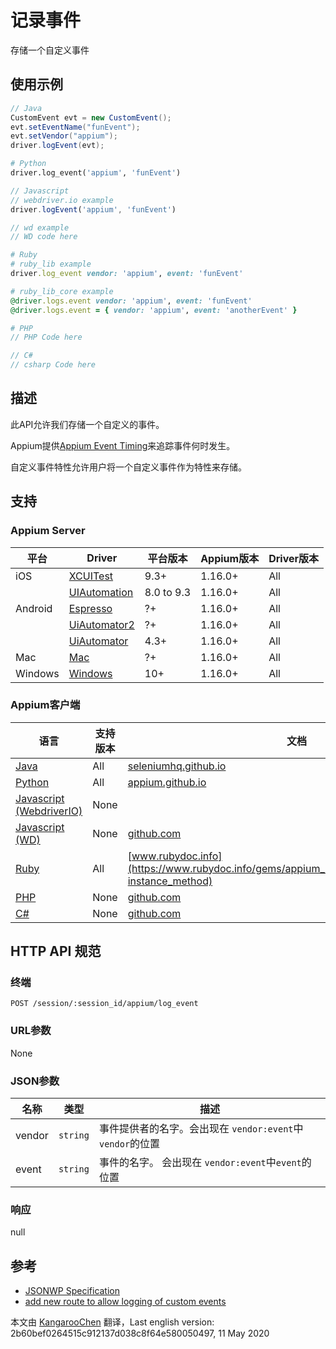 # 记录事件

存储一个自定义事件

## 使用示例

```java
// Java
CustomEvent evt = new CustomEvent();
evt.setEventName("funEvent");
evt.setVendor("appium");
driver.logEvent(evt);

```

```python
# Python
driver.log_event('appium', 'funEvent')

```

```javascript
// Javascript
// webdriver.io example
driver.logEvent('appium', 'funEvent')

// wd example
// WD code here

```

```ruby
# Ruby
# ruby_lib example
driver.log_event vendor: 'appium', event: 'funEvent'

# ruby_lib_core example
@driver.logs.event vendor: 'appium', event: 'funEvent'
@driver.logs.event = { vendor: 'appium', event: 'anotherEvent' }

```

```php
# PHP
// PHP Code here

```

```csharp
// C#
// csharp Code here

```


## 描述

此API允许我们存储一个自定义的事件。

Appium提供[Appium Event Timing](/advanced-concepts/event-timings/)来追踪事件何时发生。

自定义事件特性允许用户将一个自定义事件作为特性来存储。

## 支持


### Appium Server

| 平台    | Driver                                                   | 平台版本   | Appium版本 | Driver版本 |
|--------|----------------|------|--------------|--------------|
| iOS | [XCUITest](/docs/en/drivers/ios-xcuitest.md) | 9.3+ | 1.16.0+ | All |
|  | [UIAutomation](/docs/en/drivers/ios-uiautomation.md) | 8.0 to 9.3 | 1.16.0+ | All |
| Android | [Espresso](/docs/en/drivers/android-espresso.md) | ?+ | 1.16.0+ | All |
|  | [UiAutomator2](/docs/en/drivers/android-uiautomator2.md) | ?+ | 1.16.0+ | All |
|  | [UiAutomator](/docs/en/drivers/android-uiautomator.md) | 4.3+ | 1.16.0+ | All |
| Mac | [Mac](/docs/en/drivers/mac.md) | ?+ | 1.16.0+ | All |
| Windows | [Windows](/docs/en/drivers/windows.md) | 10+ | 1.16.0+ | All |

### Appium客户端

| 语言                                                         | 支持版本 | 文档                                                         |
|--------|-------|-------------|
|[Java](https://github.com/appium/java-client/releases/latest)| All | [seleniumhq.github.io](https://seleniumhq.github.io/selenium/docs/api/java/org/openqa/selenium/WebElement.html#click--) |
|[Python](https://github.com/appium/python-client/releases/latest)| All | [appium.github.io](https://appium.github.io/python-client-sphinx/webdriver.extensions.html#webdriver.extensions.log_event.LogEvent.log_event) |
|[Javascript (WebdriverIO)](http://webdriver.io/index.html)| None |  |
|[Javascript (WD)](https://github.com/admc/wd/releases/latest)| None | [github.com](https://github.com/admc/wd/releases) |
|[Ruby](https://github.com/appium/ruby_lib/releases/latest)| All | [www.rubydoc.info](https://www.rubydoc.info/gems/appium_lib/Appium/Driver#log_event-instance_method) |
|[PHP](https://github.com/appium/php-client/releases/latest)| None | [github.com](https://github.com/appium/php-client/releases/latest) |
|[C#](https://github.com/appium/appium-dotnet-driver/releases/latest)| None | [github.com](https://github.com/appium/appium) |


## HTTP API 规范


### 终端

`POST /session/:session_id/appium/log_event`


### URL参数

None


### JSON参数

| 名称   | 类型     | 描述                                                      |
|----|----|-----------|
| vendor | `string` | 事件提供者的名字。会出现在 `vendor:event`中`vendor`的位置 |
| event | `string` | 事件的名字。 会出现在 `vendor:event`中`event`的位置 |


### 响应

null


## 参考

* [JSONWP Specification](https://github.com/appium/appium-base-driver/blob/master/lib/protocol/routes.js#L600)
* [add new route to allow logging of custom events](https://github.com/appium/appium-base-driver/pull/364)



本文由 [KangarooChen](https://github.com/KangarooChen) 翻译，Last english version: 2b60bef0264515c912137d038c8f64e580050497, 11 May 2020